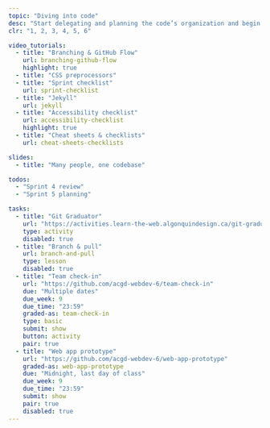 ```yaml
---
topic: "Diving into code"
desc: "Start delegating and planning the code’s organization and begin writing code for the different screens of the project."
clr: "1, 2, 3, 4, 5, 6"

video_tutorials:
  - title: "Branching & GitHub Flow"
    url: branching-github-flow
    highlight: true
  - title: "CSS preprocessors"
  - title: "Sprint checklist"
    url: sprint-checklist
  - title: "Jekyll"
    url: jekyll
  - title: "Accessibility checklist"
    url: accessibility-checklist
    highlight: true
  - title: "Cheat sheets & checklists"
    url: cheat-sheets-checklists

slides:
  - title: "Many people, one codebase"

todos:
  - "Sprint 4 review"
  - "Sprint 5 planning"

tasks:
  - title: "Git Graduator"
    url: "https://activities.learn-the-web.algonquindesign.ca/git-graduator/"
    type: activity
    disabled: true
  - title: "Branch & pull"
    url: branch-and-pull
    type: lesson
    disabled: true
  - title: "Team check-in"
    url: "https://github.com/acgd-webdev-6/team-check-in"
    due: "Multiple dates"
    due_week: 9
    due_time: "23:59"
    graded-as: team-check-in
    type: basic
    submit: show
    button: activity
    pair: true
  - title: "Web app prototype"
    url: "https://github.com/acgd-webdev-6/web-app-prototype"
    graded-as: web-app-prototype
    due: "Midnight, last day of class"
    due_week: 9
    due_time: "23:59"
    submit: show
    pair: true
    disabled: true
---
```

